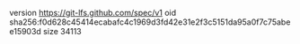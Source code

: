 version https://git-lfs.github.com/spec/v1
oid sha256:f0d628c45414ecabafc4c1969d3fd42e31e2f3c5151da95a0f7c75abee15903d
size 34113
